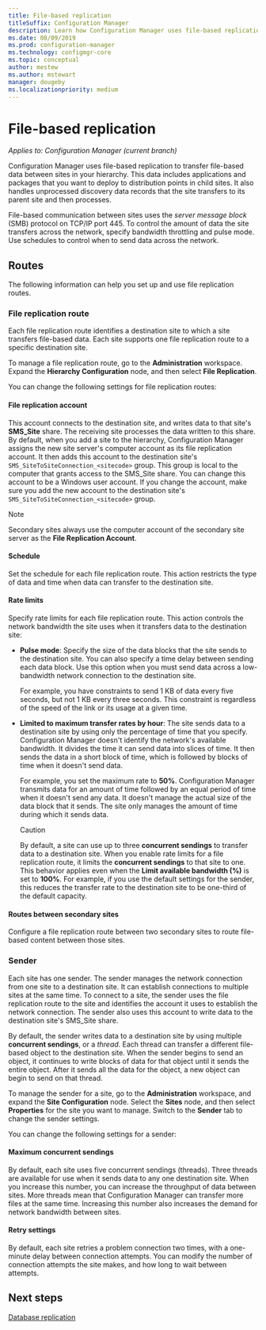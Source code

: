```yaml
---
title: File-based replication
titleSuffix: Configuration Manager
description: Learn how Configuration Manager uses file-based replication to transfer data between sites in your hierarchy
ms.date: 08/09/2019
ms.prod: configuration-manager
ms.technology: configmgr-core
ms.topic: conceptual
author: mestew
ms.author: mstewart
manager: dougeby
ms.localizationpriority: medium
---
```


# File-based replication

*Applies to: Configuration Manager (current branch)*

Configuration Manager uses file-based replication to transfer file-based data between sites in your hierarchy. This data includes applications and packages that you want to deploy to distribution points in child sites. It also handles unprocessed discovery data records that the site transfers to its parent site and then processes.  

File-based communication between sites uses the *server message block* (SMB) protocol on TCP/IP port 445. To control the amount of data the site transfers across the network, specify bandwidth throttling and pulse mode. Use schedules to control when to send data across the network.  

## <a name="bkmk_routes"></a> Routes

The following information can help you set up and use file replication routes.  

### File replication route

Each file replication route identifies a destination site to which a site transfers file-based data. Each site supports one file replication route to a specific destination site.  

To manage a file replication route, go to the **Administration** workspace. Expand the **Hierarchy Configuration** node, and then select **File Replication**.  

You can change the following settings for file replication routes:  

#### File replication account

This account connects to the destination site, and writes data to that site's **SMS_Site** share. The receiving site processes the data written to this share. By default, when you add a site to the hierarchy, Configuration Manager assigns the new site server's computer account as its file replication account. It then adds this account to the destination site's `SMS_SiteToSiteConnection_<sitecode>` group. This group is local to the computer that grants access to the SMS_Site share. You can change this account to be a Windows user account. If you change the account, make sure you add the new account to the destination site's `SMS_SiteToSiteConnection_<sitecode>` group.  

> [!NOTE]  
> Secondary sites always use the computer account of the secondary site server as the **File Replication Account**.  

#### Schedule

Set the schedule for each file replication route. This action restricts the type of data and time when data can transfer to the destination site.  

#### Rate limits

Specify rate limits for each file replication route. This action controls the network bandwidth the site uses when it transfers data to the destination site:  

- **Pulse mode**: Specify the size of the data blocks that the site sends to the destination site. You can also specify a time delay between sending each data block. Use this option when you must send data across a low-bandwidth network connection to the destination site.

    For example, you have constraints to send 1 KB of data every five seconds, but not 1 KB every three seconds. This constraint is regardless of the speed of the link or its usage at a given time.

- **Limited to maximum transfer rates by hour**: The site sends data to a destination site by using only the percentage of time that you specify. Configuration Manager doesn't identify the network's available bandwidth. It divides the time it can send data into slices of time. It then sends the data in a short block of time, which is followed by blocks of time when it doesn't send data.

    For example, you set the maximum rate to **50%**. Configuration Manager transmits data for an amount of time followed by an equal period of time when it doesn't send any data. It doesn't manage the actual size of the data block that it sends. The site only manages the amount of time during which it sends data.  

    > [!CAUTION]  
    > By default, a site can use up to three **concurrent sendings** to transfer data to a destination site. When you enable rate limits for a file replication route, it limits the **concurrent sendings** to that site to one. This behavior applies even when the **Limit available bandwidth (%)** is set to **100%**. For example, if you use the default settings for the sender, this reduces the transfer rate to the destination site to be one-third of the default capacity.  

#### Routes between secondary sites

Configure a file replication route between two secondary sites to route file-based content between those sites.  


### Sender

Each site has one sender. The sender manages the network connection from one site to a destination site. It can establish connections to multiple sites at the same time. To connect to a site, the sender uses the file replication route to the site and identifies the account it uses to establish the network connection. The sender also uses this account to write data to the destination site's SMS_Site share.  

By default, the sender writes data to a destination site by using multiple **concurrent sendings**, or a *thread*. Each thread can transfer a different file-based object to the destination site. When the sender begins to send an object, it continues to write blocks of data for that object until it sends the entire object. After it sends all the data for the object, a new object can begin to send on that thread.  

To manage the sender for a site, go to the **Administration** workspace, and expand the **Site Configuration** node. Select the **Sites** node, and then select **Properties** for the site you want to manage. Switch to the **Sender** tab to change the sender settings.  

You can change the following settings for a sender:  

#### Maximum concurrent sendings

By default, each site uses five concurrent sendings (threads). Three threads are available for use when it sends data to any one destination site. When you increase this number, you can increase the throughput of data between sites. More threads mean that Configuration Manager can transfer more files at the same time. Increasing this number also increases the demand for network bandwidth between sites.  

#### Retry settings

By default, each site retries a problem connection two times, with a one-minute delay between connection attempts. You can modify the number of connection attempts the site makes, and how long to wait between attempts.  


## Next steps

[Database replication](database-replication.md)

